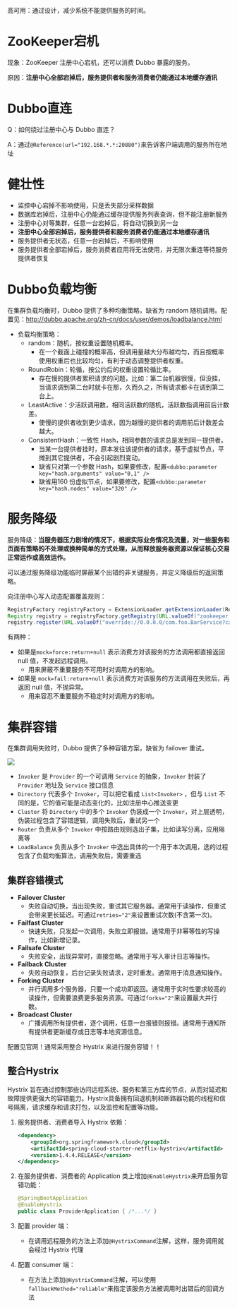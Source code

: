 高可用：通过设计，减少系统不能提供服务的时间。

# ZooKeeper宕机

现象：ZooKeeper 注册中心宕机，还可以消费 Dubbo 暴露的服务。

原因：**注册中心全部宕掉后，服务提供者和服务消费者仍能通过本地缓存通讯**



# Dubbo直连

Q：如何绕过注册中心与 Dubbo 直连？

A：通过`@Reference(url="192.168.*.*:20880")`来告诉客户端调用的服务所在地址



# 健壮性

- 监控中心宕掉不影响使用，只是丢失部分采样数据
- 数据库宕掉后，注册中心仍能通过缓存提供服务列表查询，但不能注册新服务
- 注册中心对等集群，任意一台宕掉后，将自动切换到另一台
- **注册中心全部宕掉后，服务提供者和服务消费者仍能通过本地缓存通讯**
- 服务提供者无状态，任意一台宕掉后，不影响使用
- 服务提供者全部宕掉后，服务消费者应用将无法使用，并无限次重连等待服务提供者恢复



# Dubbo负载均衡

在集群负载均衡时，Dubbo 提供了多种均衡策略，缺省为 random 随机调用。配置见：http://dubbo.apache.org/zh-cn/docs/user/demos/loadbalance.html

- 负载均衡策略：
  - random：随机，按权重设置随机概率。
    - 在一个截面上碰撞的概率高，但调用量越大分布越均匀，而且按概率使用权重后也比较均匀，有利于动态调整提供者权重。
  - RoundRobin：轮循，按公约后的权重设置轮循比率。
    - 存在慢的提供者累积请求的问题，比如：第二台机器很慢，但没挂，当请求调到第二台时就卡在那，久而久之，所有请求都卡在调到第二台上。
  - LeastActive：少活跃调用数，相同活跃数的随机，活跃数指调用前后计数差。
    - 使慢的提供者收到更少请求，因为越慢的提供者的调用前后计数差会越大。
  - ConsistentHash：一致性 Hash，相同参数的请求总是发到同一提供者。
    - 当某一台提供者挂时，原本发往该提供者的请求，基于虚拟节点，平摊到其它提供者，不会引起剧烈变动。
    - 缺省只对第一个参数 Hash，如果要修改，配置`<dubbo:parameter key="hash.arguments" value="0,1" />`
    - 缺省用160 份虚拟节点，如果要修改，配置`<dubbo:parameter key="hash.nodes" value="320" />`



# 服务降级

服务降级：**当服务器压力剧增的情况下，根据实际业务情况及流量，对一些服务和页面有策略的不处理或换种简单的方式处理，从而释放服务器资源以保证核心交易正常运作或高效运作。**

可以通过服务降级功能临时屏蔽某个出错的非关键服务，并定义降级后的返回策略。

向注册中心写入动态配置覆盖规则：

```java
RegistryFactory registryFactory = ExtensionLoader.getExtensionLoader(RegistryFactory.class).getAdaptiveExtension();
Registry registry = registryFactory.getRegistry(URL.valueOf("zookeeper://10.20.153.10:2181"));
registry.register(URL.valueOf("override://0.0.0.0/com.foo.BarService?category=configurators&dynamic=false&application=foo&mock=force:return+null"));
```

有两种：

- 如果是`mock=force:return+null` 表示消费方对该服务的方法调用都直接返回 null 值，不发起远程调用。
  - 用来屏蔽不重要服务不可用时对调用方的影响。
- 如果是 `mock=fail:return+null` 表示消费方对该服务的方法调用在失败后，再返回 null 值，不抛异常。
  - 用来容忍不重要服务不稳定时对调用方的影响。



# 集群容错

在集群调用失败时，Dubbo 提供了多种容错方案，缺省为 failover 重试。

![](http://dubbo.apache.org/docs/zh-cn/user/sources/images/cluster.jpg)

-  `Invoker` 是 `Provider` 的一个可调用 `Service` 的抽象，`Invoker` 封装了 `Provider` 地址及 `Service` 接口信息
- `Directory` 代表多个 `Invoker`，可以把它看成 `List<Invoker>` ，但与 `List` 不同的是，它的值可能是动态变化的，比如注册中心推送变更
- `Cluster` 将 `Directory` 中的多个 `Invoker` 伪装成一个 `Invoker`，对上层透明，伪装过程包含了容错逻辑，调用失败后，重试另一个
- `Router` 负责从多个 `Invoker` 中按路由规则选出子集，比如读写分离，应用隔离等
- `LoadBalance` 负责从多个 `Invoker` 中选出具体的一个用于本次调用，选的过程包含了负载均衡算法，调用失败后，需要重选



## 集群容错模式

- **Failover Cluster**
  - 失败自动切换，当出现失败，重试其它服务器。通常用于读操作，但重试会带来更长延迟。可通过`retries="2"`来设置重试次数(不含第一次)。
- **Failfast Cluster**
  - 快速失败，只发起一次调用，失败立即报错。通常用于非幂等性的写操作，比如新增记录。
- **Failsafe Cluster**
  - 失败安全，出现异常时，直接忽略。通常用于写入审计日志等操作。 
- **Failback Cluster**
  - 失败自动恢复，后台记录失败请求，定时重发。通常用于消息通知操作。
- **Forking Cluster**
  - 并行调用多个服务器，只要一个成功即返回。通常用于实时性要求较高的读操作，但需要浪费更多服务资源。可通过`forks="2"`来设置最大并行数。
- **Broadcast Cluster**
  - 广播调用所有提供者，逐个调用，任意一台报错则报错。通常用于通知所有提供者更新缓存或日志等本地资源信息。

配置见官网！通常采用整合 Hystrix 来进行服务容错！！



## 整合Hystrix

Hystrix 旨在通过控制那些访问远程系统、服务和第三方库的节点，从而对延迟和故障提供更强大的容错能力。Hystrix具备拥有回退机制和断路器功能的线程和信号隔离，请求缓存和请求打包，以及监控和配置等功能。

1. 服务提供者、消费者导入 Hystrix 依赖：

   ```xml
   <dependency>
       <groupId>org.springframework.cloud</groupId>
       <artifactId>spring-cloud-starter-netflix-hystrix</artifactId>
       <version>1.4.4.RELEASE</version>
   </dependency>
   ```

2. 在服务提供者、消费者的 Application 类上增加`@EnableHystrix`来开启服务容错功能：

   ```java
   @SpringBootApplication
   @EnableHystrix
   public class ProviderApplication { /*...*/ }
   ```

3. 配置 provider 端：

   - 在调用远程服务的方法上添加`@HystrixCommand`注解，这样，服务调用就会经过 Hystrix 代理

4. 配置 consumer 端：

   - 在方法上添加`@HystrixCommand`注解，可以使用`fallbackMethod="reliable"`来指定该服务方法被调用时出错后的回调方法